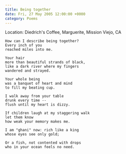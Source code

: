 ```yaml
---
title: Being together
date: Fri, 27 May 2005 12:00:00 +0000
category: Poems
---
```


Location: Diedrich's Coffee, Marguerite, Mission Viejo, CA

    How can I describe being together?  
    Every inch of you  
    reached miles into me.

    Your hair  
    more than beautiful strands of black,  
    like a dark river where my fingers  
    wandered and strayed.

    Your whole being  
    was a banquet of heart and mind  
    to fill my beating cup.

    I walk away from your table  
    drunk every time --  
    flush until my heart is dizzy.

    If children laugh at my staggering walk  
    let them know  
    how weak your memory makes me.

    I am "ghani" now: rich like a king  
    whose eyes see only gold;

    Or a fish, not contented with drops  
    who in your ocean feels no need.


